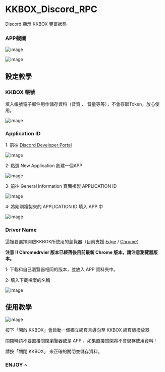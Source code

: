 # KKBOX_Discord_RPC
Discord 顯示 KKBOX 豐富狀態

### APP截圖

![image](https://user-images.githubusercontent.com/42506064/190570095-ed8d5373-4a19-4697-a788-c3a5cf97c592.png)

![image](https://user-images.githubusercontent.com/42506064/190573010-729368e9-22e5-4373-86de-1374d4dca667.png)


## 設定教學

### KKBOX 帳號
填入帳號電子郵件用作儲存資料（音質 、 音量等等），不會存取Token，放心使用。

![image](https://user-images.githubusercontent.com/42506064/190573253-91d627d7-9df9-436c-a29d-d37524ed1848.png)


### Application ID 

1· 前往 [Discord Developer Portal](https://discord.com/developers/applications)

![image](https://user-images.githubusercontent.com/42506064/190571984-5705efc0-e829-42ce-a1dc-f66cbbeb1750.png)


2· 點選 New Application 創建一個APP

![image](https://user-images.githubusercontent.com/42506064/190571906-74766290-1827-4a80-8d7e-ce78cecb090b.png)

3· 前往 General Information 頁面複製 APPLICATION ID

![image](https://user-images.githubusercontent.com/42506064/190572481-bf26d00c-ccbb-4495-97d5-57a0b4bf2d7f.png)

4· 將剛剛複製來的 APPLICATION ID 填入 APP 中

![image](https://user-images.githubusercontent.com/42506064/190573403-07897dfc-5681-49d7-8f44-65c1a00c3436.png)

### Driver Name
這裡要選擇開啟KKBOX所使用的瀏覽器（目前支援 [Edge](https://developer.microsoft.com/zh-tw/microsoft-edge/tools/webdriver/) / [Chrome](https://chromedriver.chromium.org/)）

 **注意 !! Chromedrvier 版本已經落後目前最新 Chrome 版本，請注意瀏覽器版本。**

1· 下載和自己瀏覽器相同的版本，並放入 APP 資料夾中。

2· 填入下載檔案的名稱

![image](https://user-images.githubusercontent.com/42506064/190574432-9930562d-ab91-4adf-adc6-766f9c47dac4.png)

## 使用教學

![image](https://user-images.githubusercontent.com/42506064/190574765-739f05ae-c865-4680-a771-3593f32bf38c.png)

按下「開啟 KKBOX」會啟動一個獨立網頁且導向至 KKBOX 網頁版撥放器

關閉時請不要直接關閉瀏覽器或是 APP ，如果直接關閉將不會儲存使用資料 ! 

請按「關閉 KKBOX」 來正確的關閉並儲存資料。

### ENJOY ~
